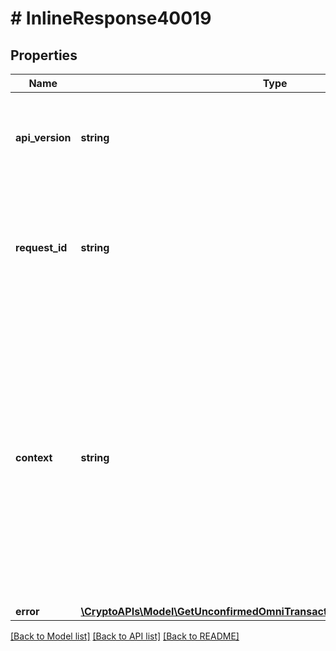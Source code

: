 # # InlineResponse40019

## Properties

Name | Type | Description | Notes
------------ | ------------- | ------------- | -------------
**api_version** | **string** | Specifies the version of the API that incorporates this endpoint. |
**request_id** | **string** | Defines the ID of the request. The &#x60;requestId&#x60; is generated by Crypto APIs and it&#39;s unique for every request. |
**context** | **string** | In batch situations the user can use the context to correlate responses with requests. This property is present regardless of whether the response was successful or returned as an error. &#x60;context&#x60; is specified by the user. | [optional]
**error** | [**\CryptoAPIs\Model\GetUnconfirmedOmniTransactionByTransactionIDTxidE400**](GetUnconfirmedOmniTransactionByTransactionIDTxidE400.md) |  |

[[Back to Model list]](../../README.md#models) [[Back to API list]](../../README.md#endpoints) [[Back to README]](../../README.md)
